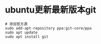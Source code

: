 # ubuntu更新最新版本git

```
# 添加官方源
sudo add-apt-repository ppa:git-core/ppa
sudo apt update
sudo apt install git
```